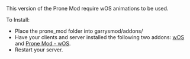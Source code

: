 This version of the Prone Mod require wOS animations to be used.

To Install:<br>
- Place the prone_mod folder into garrysmod/addons/<br>
- Have your clients and server installed the following two addons: [wOS](https://steamcommunity.com/sharedfiles/filedetails/?id=757604550) and [Prone Mod - wOS](https://steamcommunity.com/workshop/filedetails/?id=775573383).
- Restart your server.